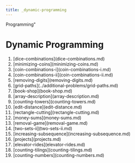 ```yaml
---
title: _dynamic-programming
---
```


Programming\"

# Dynamic Programming

1.  \[dice-combinations](dice-combinations.md)
2.  \[minimizing-coins](minimizing-coins.md)
3.  \[coin-combinations-i](coin-combinations-i.md)
4.  \[coin-combinations-ii](coin-combinations-ii.md)
5.  \[removing-digits](removing-digits.md)
6.  \[grid-paths](../additional-problems/grid-paths.md)
7.  \[book-shop](book-shop.md)
8.  \[array-description](array-description.md)
9.  \[counting-towers](counting-towers.md)
10. \[edit-distance](edit-distance.md)
11. \[rectangle-cutting](rectangle-cutting.md)
12. \[money-sums](money-sums.md)
13. \[removal-game](removal-game.md)
14. \[two-sets-ii](two-sets-ii.md)
15. \[increasing-subsequence](increasing-subsequence.md)
16. \[projects](projects.md)
17. \[elevator-rides](elevator-rides.md)
18. \[counting-tilings](counting-tilings.md)
19. \[counting-numbers](counting-numbers.md)

